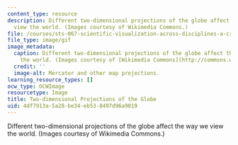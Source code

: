 ```yaml
---
content_type: resource
description: Different two-dimensional projections of the globe affect the way we
  view the world. (Images courtesy of Wikimedia Commons.)
file: /courses/sts-067-scientific-visualization-across-disciplines-a-critical-introduction-spring-2005/4df7913a5a28be34eb538497d96a9019_sts-067s05.gif
file_type: image/gif
image_metadata:
  caption: Different two-dimensional projections of the globe affect the way we view
    the world. (Images courtesy of [Wikimedia Commons](http://commons.wikimedia.org/wiki/Main_Page).)
  credit: ''
  image-alt: Mercator and other map projections.
learning_resource_types: []
ocw_type: OCWImage
resourcetype: Image
title: Two-dimensional Projections of the Globe
uid: 4df7913a-5a28-be34-eb53-8497d96a9019
---
```

Different two-dimensional projections of the globe affect the way we view the world. (Images courtesy of Wikimedia Commons.)


